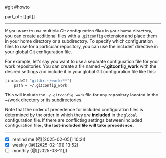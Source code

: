  #git #howto 

part_of:: [[git]]
___
 
 If you want to use multiple Git configuration files in your home directory,
  you can create additional files with a `.gitconfig` extension and place them
  in your home directory or a subdirectory. To specify which configuration
  files to use for a particular repository, you can use the  includeif
  directive in your global Git configuration file.

For example, let's say you want to use a separate configuration file for your work repositories. 
You can create a file named  **~/.gitconfig_work**  with  the desired 
settings and include it in your global Git configuration file
like this:

```bash
[includeIf "gitdir:~/work/**"]
	path = ~/.gitconfig_work
```

  This will include the  `~/.gitconfig_work`  file for any repository located in
  the  ~/work  directory or its subdirectories.

Note that the order of precedence for included configuration files is
  determined by the order in which they *are* **included** in the `global` configuration file. 
  If there are conflicting settings between included configuration files, **the last-included file will take precedence.**
___
- [x] remind me (@[[2025-02-05]] 10:21)
- [x] weekly (@[[2025-02-19]] 13:52)
- [ ] monthly (@[[2025-03-11]])